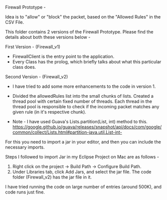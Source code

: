 Firewall Prototype -

Idea is to "allow" or "block" the packet, based on the "Allowed Rules" in the CSV File.

This folder contains 2 versions of the Firewall Prototype. Please find the details about both
these versions below -


First Version - (Firewall_v1)

- FirewallClient is the entry point to the application.
- Every Class has the prolog, which briefly talks about what this particular class does.

Second Version - (Firewall_v2)

- I have tried to add some more enhancements to the code in version 1.
- Divided the allowedRules list into the small chunks of lists.
  Created a thread pool with certain fixed number of threads.
  Each thread in the thread pool is responsible to check if the incoming packet
  matches any given rule (in it's respective chunk).

- Note - I have used Guava's Lists.partition(List, int) method to this.
https://google.github.io/guava/releases/snapshot/api/docs/com/google/common/collect/Lists.html#partition-java.util.List-int-

 For this you need to import a jar in your editor, and then you can include the
 necessary imports.

 Steps I followed to import Jar in my Eclipse Project on Mac are as follows -
 1. Right click on the project -> Build Path -> Configure Build Path.
 2. Under Libraries tab, click Add Jars, and select the jar file.
    The code folder (Firewall_v2) has the jar file in it.

I have tried running the code on large number of entries (around 500K), and code runs just fine.
